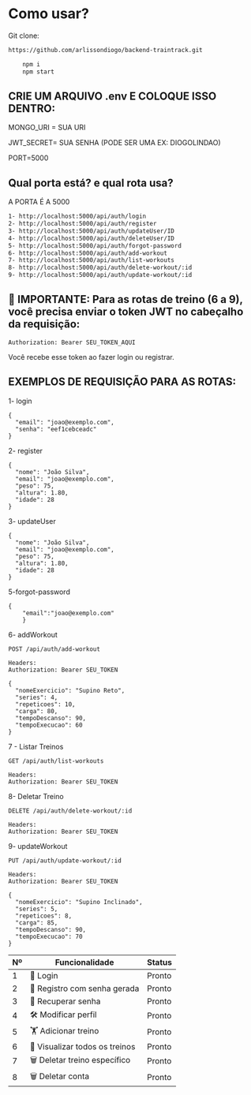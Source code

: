 # Como usar?

Git clone:

```bash
https://github.com/arlissondiogo/backend-traintrack.git
```

```bash
    npm i
    npm start
```

## CRIE UM ARQUIVO .env E COLOQUE ISSO DENTRO:

MONGO_URI = SUA URI

JWT_SECRET= SUA SENHA (PODE SER UMA EX: DIOGOLINDAO)

PORT=5000

## Qual porta está? e qual rota usa?

A PORTA É A 5000

```bash
1- http://localhost:5000/api/auth/login
2- http://localhost:5000/api/auth/register
3- http://localhost:5000/api/auth/updateUser/ID
4- http://localhost:5000/api/auth/deleteUser/ID
5- http://localhost:5000/api/auth/forgot-password
6- http://localhost:5000/api/auth/add-workout
7- http://localhost:5000/api/auth/list-workouts
8- http://localhost:5000/api/auth/delete-workout/:id
9- http://localhost:5000/api/auth/update-workout/:id
```

## 🔐 IMPORTANTE: Para as rotas de treino (6 a 9), você precisa enviar o token JWT no cabeçalho da requisição:

```
Authorization: Bearer SEU_TOKEN_AQUI

```

Você recebe esse token ao fazer login ou registrar.

## EXEMPLOS DE REQUISIÇÃO PARA AS ROTAS:

1- login

```
{
  "email": "joao@exemplo.com",
  "senha": "eef1cebceadc"
}
```

2- register

```
{
  "nome": "João Silva",
  "email": "joao@exemplo.com",
  "peso": 75,
  "altura": 1.80,
  "idade": 28
}

```

3- updateUser

```
{
  "nome": "João Silva",
  "email": "joao@exemplo.com",
  "peso": 75,
  "altura": 1.80,
  "idade": 28
}

```

5-forgot-password

```
{
    "email":"joao@exemplo.com"
    }
```

6- addWorkout

```
POST /api/auth/add-workout

Headers:
Authorization: Bearer SEU_TOKEN

{
  "nomeExercicio": "Supino Reto",
  "series": 4,
  "repeticoes": 10,
  "carga": 80,
  "tempoDescanso": 90,
  "tempoExecucao": 60
}

```

7 - Listar Treinos

```
GET /api/auth/list-workouts

Headers:
Authorization: Bearer SEU_TOKEN
```

8- Deletar Treino

```
DELETE /api/auth/delete-workout/:id

Headers:
Authorization: Bearer SEU_TOKEN

```

9- updateWorkout

```
PUT /api/auth/update-workout/:id

Headers:
Authorization: Bearer SEU_TOKEN

{
  "nomeExercicio": "Supino Inclinado",
  "series": 5,
  "repeticoes": 8,
  "carga": 85,
  "tempoDescanso": 90,
  "tempoExecucao": 70
}

```

| Nº  | Funcionalidade                 | Status |
| --- | ------------------------------ | ------ |
| 1   | 🔐 Login                       | Pronto |
| 2   | 🧾 Registro com senha gerada   | Pronto |
| 3   | 🔁 Recuperar senha             | Pronto |
| 4   | 🛠️ Modificar perfil            | Pronto |
| 5   | 🏋️ Adicionar treino            | Pronto |
| 6   | 👀 Visualizar todos os treinos | Pronto |
| 7   | 🗑️ Deletar treino específico   | Pronto |
| 8   | 🗑️ Deletar conta               | Pronto |
